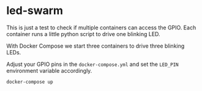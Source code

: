 # led-swarm

This is just a test to check if multiple containers can access the GPIO.
Each container runs a little python script to drive one blinking LED.

With Docker Compose we start three containers to drive three blinking LEDs.

Adjust your GPIO pins in the `docker-compose.yml` and set the `LED_PIN` environment variable accordingly.

```
docker-compose up
```

